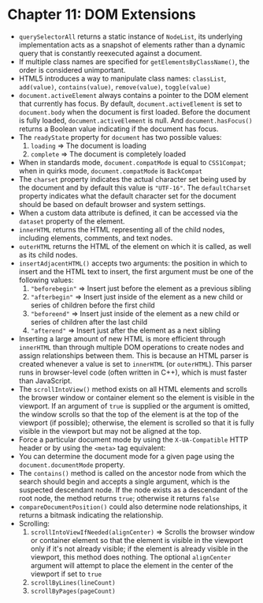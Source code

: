 # Chapter 11: DOM Extensions

* `querySelectorAll` returns a static instance of `NodeList`, its underlying implementation acts as a snapshot of elements rather than a dynamic query that is constantly reexecuted against a document.
* If multiple class names are specified for `getElementsByClassName()`, the order is considered unimportant.
* HTML5 introduces a way to manipulate class names: `classList`, `add(value)`, `contains(value)`, `remove(value)`, `toggle(value)`
* `document.activeElement` always contains a pointer to the DOM element that currently has focus. By default, `document.activeElement` is set to `document.body` when the document is first loaded. Before the document is fully loaded, `document.activeElement` is null. And `document.hasFocus()` returns a Boolean value indicating if the document has focus.
* The `readyState` property for `document` has two possible values:
  1. `loading` => The document is loading
  2. `complete` => The document is completely loaded
* When in standards mode, `document.compatMode` is equal to `CSS1Compat`; when in quirks mode, `document.compatMode` is `BackCompat`
* The `charset` property indicates the actual character set being used by the document and by default this value is `"UTF-16"`. The `defaultCharset` property indicates what the default character set for the document should be based on default browser and system settings.
* When a custom data attribute is defined, it can be accessed via the `dataset` property of the element.
* `innerHTML` returns the HTML representing all of the child nodes, including elements, comments, and text nodes.
* `outerHTML` returns the HTML of the element on which it is called, as well as its child nodes.
* `insertAdjacentHTML()` accepts two arguments: the position in which to insert and the HTML text to insert, the first argument must be one of the following values:
  1. `"beforebegin"` => Insert just before the element as a previous sibling
  2. `"afterbegin"` => Insert just inside of the element as a new child or series of children before the first child
  3. `"beforeend"` => Insert just inside of the element as a new child or series of children after the last child
  4. `"afterend"` => Insert just after the element as a next sibling
* Inserting a large amount of new HTML is more efficient through `innerHTML` than through multiple DOM operations to create nodes and assign relationships between them. This is because an HTML parser is created whenever a value is set to `innerHTML` (or `outerHTML`). This parser runs in browser-level code (often written in C++), which is must faster than JavaScript.
* The `scrollIntoView()` method exists on all HTML elements and scrolls the browser window or container element so the element is visible in the viewport. If an argument of `true` is supplied or the argument is omitted, the window scrolls so that the top of the element is at the top of the viewport (if possible); otherwise, the element is scrolled so that it is fully visible in the viewport but may not be aligned at the top.
* Force a particular document mode by using the `X-UA-Compatible` HTTP header or by using the `<meta>` tag equivalent:
      <meta http-equiv="X-UA-Compatible" content="IE=IEVersion">
* You can determine the document mode for a given page using the `document.documentMode` property.
* The `contains()` method is called on the ancestor node from which the search should begin and accepts a single argument, which is the suspected descendant node. If the node exists as a descendant of the root node, the method returns `true`; otherwise it returns `false`
* `compareDocumentPosition()` could also determine node relationships, it returns a bitmask indicating the relationship.
* Scrolling:
  1. `scrollIntoViewIfNeeded(alignCenter)` => Scrolls the browser window or container element so that the element is visible in the viewport only if it's not already visible; if the element is already visible in the viewport, this method does nothing. The optional `alignCenter` argument will attempt to place the element in the center of the viewport if set to `true`
  2. `scrollByLines(lineCount)`
  3. `scrollByPages(pageCount)`
